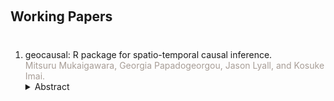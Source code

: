 <h1 id="working"></h1>

<h2 style="margin: 60px 0px 40px;">Working Papers</h2>

<ol style="margin:0 0 5px;">
  <!-- geocausal -->
  <li>geocausal: R package for spatio-temporal causal inference.
  <br><font color="#a79d96">Mitsuru Mukaigawara, Georgia Papadogeorgou, Jason Lyall, and Kosuke Imai.</font></li>
  <details><summary>Abstract</summary><small>
  Scholars from diverse fields now use highly disaggregated ("microlevel") data with fine-grained spatial (e.g., locations of villages and individuals) and temporal (days, hours, or even seconds) dimensions to test their theories. Despite the proliferation of these data, however, statistical methods for causal inference with spatio-temporal data remain underdeveloped. We introduce an R package, geocausal, that enables researchers to implement causal inference methods for highly disaggregated spatio-temporal data. The geocausal package helps users implement two necessary steps for spatio-temporal causal inference: (1) preparing the data and (2) estimating causal effects. The geocausal package allows users to effectively use fine-grained spatio-temporal data, test counterfactual scenarios that have spatial and temporal dimensions, and visualize each step efficiently. We illustrate the capabilities of the geocausal package by analyzing the US airstrikes and insurgent attacks in Iraq over various spatial and temporal windows. 
  </small></details>
</ol>

<!--

<h2 id="publications" style="margin: 2px 0px -15px;">Publications</h2>

<div class="publications">
<ol class="bibliography">

{% for link in site.data.publications.main %}

<li>
<div class="pub-row">
  <div class="col-sm-3 abbr" style="position: relative;padding-right: 15px;padding-left: 15px;">
    {% if link.image %} 
    <img src="{{ link.image }}" class="teaser img-fluid z-depth-1" style="width=100;height=40%">
    {% endif %}
  </div>
  <div class="col-sm-9" style="position: relative;padding-right: 15px;padding-left: 20px;">
      <div class="title"><a href="{{ link.pdf }}">{{ link.title }}</a></div>
      <div class="author">{{ link.authors }}</div>
      <div class="periodical"><em>{{ link.conference }}</em>
      </div>
    <div class="links">
      {% if link.pdf %} 
      <a href="{{ link.pdf }}" class="btn btn-sm z-depth-0" role="button" target="_blank" style="font-size:12px;">PDF</a>
      {% endif %}
      {% if link.code %} 
      <a href="{{ link.code }}" class="btn btn-sm z-depth-0" role="button" target="_blank" style="font-size:12px;">Code</a>
      {% endif %}
      {% if link.page %} 
      <a href="{{ link.page }}" class="btn btn-sm z-depth-0" role="button" target="_blank" style="font-size:12px;">Project Page</a>
      {% endif %}
      {% if link.bibtex %} 
      <a href="{{ link.bibtex }}" class="btn btn-sm z-depth-0" role="button" target="_blank" style="font-size:12px;">BibTex</a>
      {% endif %}
      {% if link.notes %} 
      <strong> <i style="color:#e74d3c">{{ link.notes }}</i></strong>
      {% endif %}
      {% if link.others %} 
      {{ link.others }}
      {% endif %}
    </div>
  </div>
</div>
</li>

<br>

{% endfor %}

</ol>
</div>

-->
